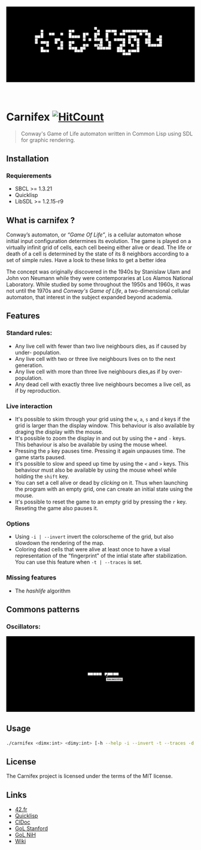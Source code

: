 <p align="center">
  <img src="https://raw.githubusercontent.com/iomonad/carnifex/master/.github/conway.gif"/><br>
<br>
<br>
</p>

# Carnifex [![HitCount](http://hits.dwyl.io/iomonad/carnifex.svg)](http://hits.dwyl.io/iomonad/carnifex)
> Conway's Game of Life automaton written in Common Lisp using SDL for graphic rendering.
## Installation
### Requierements
 - SBCL >= 1.3.21
 - Quicklisp
 - LibSDL >= 1.2.15-r9

## What is carnifex ?
Conway’s automaton, or *“Game Of Life”*, is a cellular automaton whose initial input configuration determines its evolution. The game is played on a virtually infinit grid of cells, each cell beeing either alive or dead. The life or death of a cell is determined by the state of its 8 neighbors according to a set of simple rules. Have a look to these links to get a better idea

The concept was originally discovered in the 1940s by Stanislaw Ulam and John von Neumann while they were contemporaries at Los Alamos National Laboratory. While studied by some throughout the 1950s and 1960s, it was not until the 1970s and *Conway's Game of Life*, a two-dimensional cellular automaton, that interest in the subject expanded beyond academia.

## Features
### Standard rules:
- Any live cell with fewer than two live neighbours dies, as if caused by under- population.
- Any live cell with two or three live neighbours lives on to the next generation.
- Any live cell with more than three live neighbours dies,as if by over-population.
- Any dead cell with exactly three live neighbours becomes a live cell, as if by reproduction.
### Live interaction
- It's possible to skim through your grid using the `w`, `a`, `s` and `d` keys if the grid is larger than the display window. This behaviour is also available by draging the display with the mouse.
- It's possible to zoom the display in and out by using the `+` and `-` keys. This behaviour is also be available by using the mouse wheel.
- Pressing the `p` key pauses time. Pressing it again unpauses time. The game starts paused.
- It's possible to slow and speed up time by using the `<` and `>` keys. This behaviour must also be available by using the mouse wheel while holding the `shift` key.
- You can set a cell alive or dead by *clicking* on it. Thus when launching the program with an empty grid, one can create an initial state using the mouse.
- It's possible to reset the game to an empty grid by pressing the `r` key. Reseting the game also pauses it.
### Options
- Using `-i | --invert` invert the colorscheme of the grid, but also slowdown the rendering of the map.
- Coloring dead cells that were alive at least once to have a visal representation of the "fingerprint" of the intial state after stabilization. You can use this feature when `-t | --traces` is set.
### Missing features
- The *hashlife* algorithm
## Commons patterns
### Oscillators:
<p align="center">
  <img src="https://raw.githubusercontent.com/iomonad/carnifex/master/.github/oscillator.gif"/><br>
</p>

## Usage
```bash
./carnifex <dimx:int> <dimy:int> [-h --help -i --invert -t --traces -d --debug]
```

## License

The Carnifex project is licensed under the terms of the MIT license.

## Links

* [42.fr](http://www.42.fr/)
* [Quicklisp](https://www.quicklisp.org/beta/)
* [ClDoc](http://www.lispworks.com/documentation/HyperSpec/Front/index.htm)
* [GoL Stanford](http://web.stanford.edu/~cdebs/GameOfLife/)
* [GoL NiH](https://www.ncbi.nlm.nih.gov/pmc/articles/PMC4905947/)
* [Wiki](https://en.wikipedia.org/wiki/Cellular_automaton)
